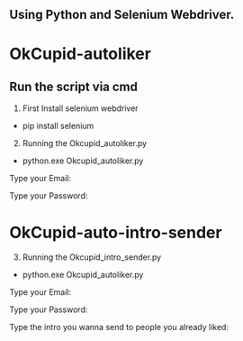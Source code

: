 ## Using Python and Selenium Webdriver.

# OkCupid-autoliker

## Run the script via cmd

1. First Install selenium webdriver

* pip install selenium

2. Running the Okcupid_autoliker.py

* python.exe Okcupid_autoliker.py

Type your Email: <Email>

Type your Password: <Password>

# OkCupid-auto-intro-sender
  
3. Running the Okcupid_intro_sender.py
  
* python.exe Okcupid_autoliker.py
  
Type your Email: <Email>
  
Type your Password: <Password>
  
Type the intro you wanna send to people you already liked: <Intro>
